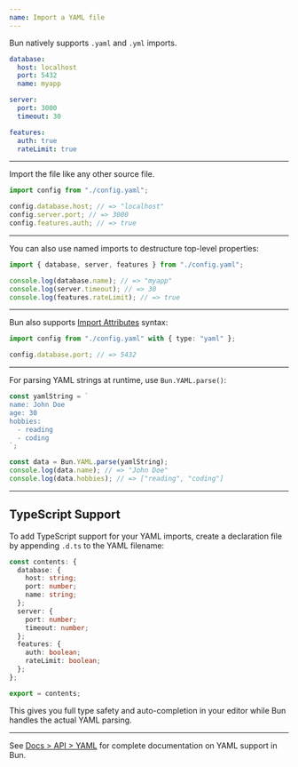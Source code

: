 ```yaml
---
name: Import a YAML file
---
```


Bun natively supports `.yaml` and `.yml` imports.

```yaml#config.yaml
database:
  host: localhost
  port: 5432
  name: myapp

server:
  port: 3000
  timeout: 30

features:
  auth: true
  rateLimit: true
```

---

Import the file like any other source file.

```ts
import config from "./config.yaml";

config.database.host; // => "localhost"
config.server.port; // => 3000
config.features.auth; // => true
```

---

You can also use named imports to destructure top-level properties:

```ts
import { database, server, features } from "./config.yaml";

console.log(database.name); // => "myapp"
console.log(server.timeout); // => 30
console.log(features.rateLimit); // => true
```

---

Bun also supports [Import Attributes](https://github.com/tc39/proposal-import-attributes) syntax:

```ts
import config from "./config.yaml" with { type: "yaml" };

config.database.port; // => 5432
```

---

For parsing YAML strings at runtime, use `Bun.YAML.parse()`:

```ts
const yamlString = `
name: John Doe
age: 30
hobbies:
  - reading
  - coding
`;

const data = Bun.YAML.parse(yamlString);
console.log(data.name); // => "John Doe"
console.log(data.hobbies); // => ["reading", "coding"]
```

---

## TypeScript Support

To add TypeScript support for your YAML imports, create a declaration file by appending `.d.ts` to the YAML filename:

```ts#config.yaml.d.ts
const contents: {
  database: {
    host: string;
    port: number;
    name: string;
  };
  server: {
    port: number;
    timeout: number;
  };
  features: {
    auth: boolean;
    rateLimit: boolean;
  };
};

export = contents;
```

This gives you full type safety and auto-completion in your editor while Bun handles the actual YAML parsing.

---

See [Docs > API > YAML](https://bun.com/docs/api/yaml) for complete documentation on YAML support in Bun.
